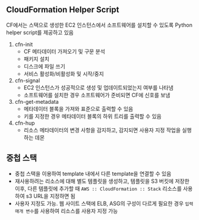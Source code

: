 ## CloudFormation Helper Script

CF에서는 스택으로 생성한 EC2 인스턴스에서 소프트웨어를 설치할 수 있도록 Python helper script를 제공하고 있음

1. cfn-init
   - CF 메타데이터 가져오기 및 구문 분석
   - 패키지 설치
   - 디스크에 파일 쓰기
   - 서비스 활성화/비활성화 및 시작/중지
2. cfn-signal
   - EC2 인스턴스가 성공적으로 생성 및 업데이트되었는지 여부를 나타냄
   - 소프트웨어를 설치한 경우 소프트웨어가 준비되면 CF에 신호를 보냄
3. cfn-get-metadata
   - 메타데이터 블록을 가져와 표준으로 출력할 수 있음
   - 키를 지정한 경우 메타데이터 블록의 하위 트리를 출력할 수 있음
4. cfn-hup
   - 리소스 메타데이터의 변경 사항을 감지하고, 감지되면 사용자 지정 작업을 실행하는 데몬

## 중첩 스택

- 중첩 스택을 이용하여 template 내에서 다른 template을 연결할 수 있음
- 재사용하려는 리소스에 대해 별도 템플릿을 생성하고, 템플릿을 S3 버킷에 저장한 이후, 다른 템플릿에 추가할 때 `AWS :: CloudFormation :: Stack` 리소스를 사용하여 s3 URL을 지정하면 됨
- 사용자 지정도 가능. 웹 사이트 스택에 ELB, ASG의 구성이 다르게 필요한 경우 `입력 매개 변수`를 사용하여 리소스를 사용자 지정 가능
